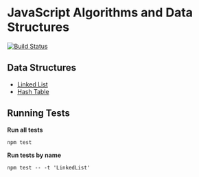 # JavaScript Algorithms and Data Structures

[![Build Status](https://travis-ci.org/trekhleb/javascript-algorithms.svg?branch=master)](https://travis-ci.org/trekhleb/javascript-algorithms)

## Data Structures

- [Linked List](https://github.com/trekhleb/javascript-algorithms/tree/master/src/data-structures/linked-list)
- [Hash Table](https://github.com/trekhleb/javascript-algorithms/tree/master/src/data-structures/hash-table)

## Running Tests

**Run all tests**
```
npm test
```

**Run tests by name**
```
npm test -- -t 'LinkedList'
```
